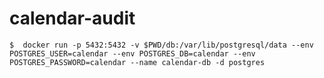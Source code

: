 # calendar-audit

    $  docker run -p 5432:5432 -v $PWD/db:/var/lib/postgresql/data --env POSTGRES_USER=calendar --env POSTGRES_DB=calendar --env POSTGRES_PASSWORD=calendar --name calendar-db -d postgres
